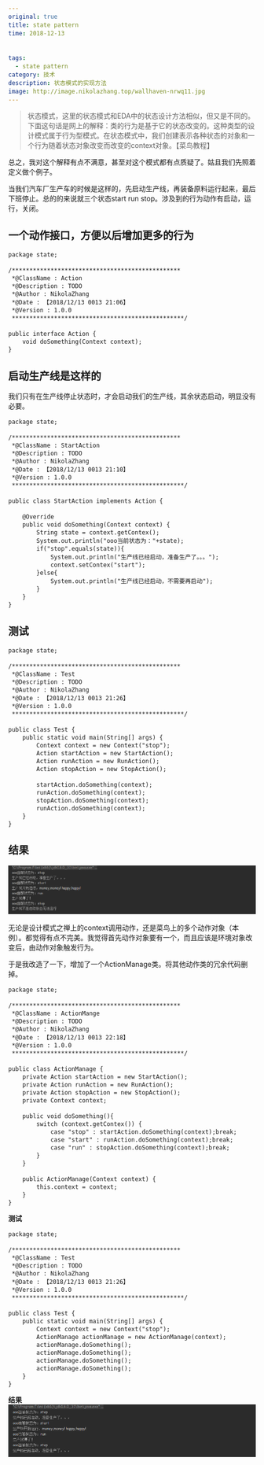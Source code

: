 ```yaml
---
original: true
title: state pattern
time: 2018-12-13


tags: 
  - state pattern
category: 技术
description: 状态模式的实现方法
image: http://image.nikolazhang.top/wallhaven-nrwq11.jpg
---
```


> 状态模式，这里的状态模式和EDA中的状态设计方法相似，但又是不同的。下面这句话是网上的解释：类的行为是基于它的状态改变的。这种类型的设计模式属于行为型模式。在状态模式中，我们创建表示各种状态的对象和一个行为随着状态对象改变而改变的context对象。【菜鸟教程】

<!--more-->
总之，我对这个解释有点不满意，甚至对这个模式都有点质疑了。姑且我们先照着定义做个例子。

当我们汽车厂生产车的时候是这样的，先启动生产线，再装备原料运行起来，最后下班停止。总的的来说就三个状态start run stop。涉及到的行为动作有启动，运行，关闭。
## 一个动作接口，方便以后增加更多的行为
```
package state;

/************************************************
 *@ClassName : Action
 *@Description : TODO
 *@Author : NikolaZhang
 *@Date : 【2018/12/13 0013 21:06】
 *@Version : 1.0.0
 *************************************************/

public interface Action {
    void doSomething(Context context);
}

```
## 启动生产线是这样的
我们只有在生产线停止状态时，才会启动我们的生产线，其余状态启动，明显没有必要。
```
package state;

/************************************************
 *@ClassName : StartAction
 *@Description : TODO
 *@Author : NikolaZhang
 *@Date : 【2018/12/13 0013 21:10】
 *@Version : 1.0.0
 *************************************************/

public class StartAction implements Action {

    @Override
    public void doSomething(Context context) {
        String state = context.getContex();
        System.out.println("ooo当前状态为："+state);
        if("stop".equals(state)){
            System.out.println("生产线已经启动，准备生产了。。。");
            context.setContex("start");
        }else{
            System.out.println("生产线已经启动，不需要再启动");
        }
    }
}
```

## 测试
```
package state;

/************************************************
 *@ClassName : Test
 *@Description : TODO
 *@Author : NikolaZhang
 *@Date : 【2018/12/13 0013 21:26】
 *@Version : 1.0.0
 *************************************************/

public class Test {
    public static void main(String[] args) {
        Context context = new Context("stop");
        Action startAction = new StartAction();
        Action runAction = new RunAction();
        Action stopAction = new StopAction();

        startAction.doSomething(context);
        runAction.doSomething(context);
        stopAction.doSomething(context);
        runAction.doSomething(context);
    }
}
```

## 结果
![结果](/images/article/181213/state.png)

无论是设计模式之禅上的context调用动作，还是菜鸟上的多个动作对象（本例）。都觉得有点不完美。我觉得首先动作对象要有一个，而且应该是环境对象改变后，由动作对象触发行为。

于是我改造了一下，增加了一个ActionManage类。将其他动作类的冗余代码删掉。
```
package state;

/************************************************
 *@ClassName : ActionMange
 *@Description : TODO
 *@Author : NikolaZhang
 *@Date : 【2018/12/13 0013 22:18】
 *@Version : 1.0.0
 *************************************************/

public class ActionManage {
    private Action startAction = new StartAction();
    private Action runAction = new RunAction();
    private Action stopAction = new StopAction();
    private Context context;

    public void doSomething(){
        switch (context.getContex()) {
            case "stop" : startAction.doSomething(context);break;
            case "start" : runAction.doSomething(context);break;
            case "run" : stopAction.doSomething(context);break;
        }
    }

    public ActionManage(Context context) {
        this.context = context;
    }
}
```

**测试**
```
package state;

/************************************************
 *@ClassName : Test
 *@Description : TODO
 *@Author : NikolaZhang
 *@Date : 【2018/12/13 0013 21:26】
 *@Version : 1.0.0
 *************************************************/

public class Test {
    public static void main(String[] args) {
        Context context = new Context("stop");
        ActionManage actionManage = new ActionManage(context);
        actionManage.doSomething();
        actionManage.doSomething();
        actionManage.doSomething();
        actionManage.doSomething();
    }
}
```

**结果**
![结果](/images/article/181213/state1.png)
